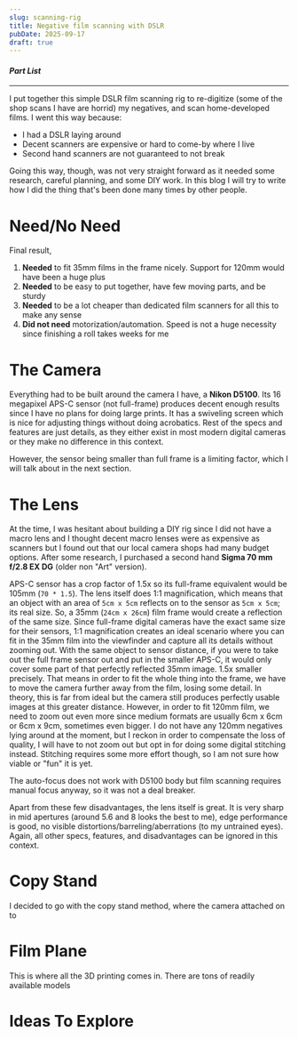 ```yaml
---
slug: scanning-rig
title: Negative film scanning with DSLR
pubDate: 2025-09-17
draft: true
---
```


#### *Part List*



---

I put together this simple DSLR film scanning rig to re-digitize (some of the shop scans I have are horrid) my negatives, and scan home-developed films. I went this way because:

- I had a DSLR laying around
- Decent scanners are expensive or hard to come-by where I live
- Second hand scanners are not guaranteed to not break

Going this way, though, was not very straight forward as it needed some research, careful planning, and some DIY work. In this blog I will try to write how I did the thing that's been done many times by other people.

# Need/No Need

Final result,

1. **Needed** to fit 35mm films in the frame nicely. Support for 120mm would have been a huge plus
2. **Needed** to be easy to put together,  have few moving parts, and be sturdy
3. **Needed** to be a lot cheaper than dedicated film scanners for all this to make any sense
4. **Did not need** motorization/automation. Speed is not a huge necessity since finishing a roll takes weeks for me

# The Camera

Everything had to be built around the camera I have, a **Nikon D5100**. Its 16 megapixel APS-C sensor (not full-frame) produces decent enough results since I have no plans for doing large prints. It has a swiveling screen which is nice for adjusting things without doing acrobatics. Rest of the specs and features are just details, as they either exist in most modern digital cameras or they make no difference in this context.

However, the sensor being smaller than full frame is a limiting factor, which I will talk about in the next section.

# The Lens

At the time, I was hesitant about building a DIY rig since I did not have a macro lens and I thought decent macro lenses were as expensive as scanners but I found out that our local camera shops had many budget options. After some research, I purchased a second hand **Sigma 70 mm f/2.8 EX DG** (older non "Art" version).

APS-C sensor has a crop factor of 1.5x so its full-frame equivalent would be 105mm (`70 * 1.5`). The lens itself does 1:1 magnification, which means that an object with an area of `5cm x 5cm` reflects on to the sensor as  `5cm x 5cm`; its real size. So, a 35mm (`24cm x 26cm`) film frame would create a reflection of the same size. Since full-frame digital cameras have the exact same size for their sensors, 1:1 magnification creates an ideal scenario where you can fit in the 35mm film into the viewfinder and capture all its details without zooming out. With the same object to sensor distance, if you were to take out the full frame sensor out and put in the smaller APS-C, it would only cover some part of that perfectly reflected 35mm image. 1.5x smaller precisely. That means in order to fit the whole thing into the frame, we have to move the camera further away from the film, losing some detail. In theory, this is far from ideal but the camera still produces perfectly usable images at this greater distance. However, in order to fit 120mm film, we need to zoom out even more since medium formats are usually 6cm x 6cm or 6cm x 9cm, sometimes even bigger. I do not have any 120mm negatives lying around at the moment, but I reckon in order to compensate the loss of quality, I will have to not zoom out but opt in for doing some digital stitching instead. Stitching requires some more effort though, so I am not sure how viable or "fun" it is yet.

The auto-focus does not work with D5100 body but film scanning requires manual focus anyway, so it was not a deal breaker. 

Apart from these few disadvantages, the lens itself is great. It is very sharp in mid apertures (around 5.6 and 8 looks the best to me), edge performance is good, no visible distortions/barreling/aberrations (to my untrained eyes). Again, all other specs, features, and disadvantages can be ignored in this context.

# Copy Stand

I decided to go with the copy stand method, where the camera attached on to 

# Film Plane

This is where all the 3D printing comes in. There are tons of readily available models


# Ideas To Explore
